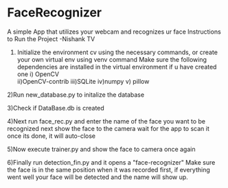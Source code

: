# FaceRecognizer
A simple App that utilizes your webcam and recognizes ur face
Instructions to Run the Project
			-Nishank TV

1) Initialize the environment cv using the necessary commands, or create your own virtual env using venv command
		Make sure the following dependencies are installed in the virtual environment if u have created one
			i) OpenCV	
			ii)OpenCV-contrib
			iii)SQLite
			iv)numpy
			v) pillow
  
2)Run new_database.py to initalize the database		

3)Check if DataBase.db is created		

4)Next run face_rec.py and enter the name of the face you want to be recognized next show the face to the camera wait for the app to scan it once its done, it will auto-close		

5)Now execute trainer.py and show the face to camera once again		

6)Finally run detection_fin.py and it opens a "face-recognizer"  Make sure the face is in the same position when it was recorded first, if everything went well your face
will be detected and the name will show up.
